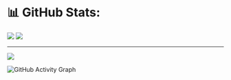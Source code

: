 # 📊 GitHub Stats:
![](https://github-readme-stats.vercel.app/api?username=alkayesrifat&theme=dark&hide_border=false&include_all_commits=false&count_private=false)
![](https://nirzak-streak-stats.vercel.app/?user=alkayesrifat&theme=dark&hide_border=false)<br/>


---
[![](https://visitcount.itsvg.in/api?id=alkayesrifat&icon=0&color=0)](https://visitcount.itsvg.in)

<!-- Proudly created with GPRM ( https://gprm.itsvg.in ) -->


![GitHub Activity Graph](https://github-readme-activity-graph.vercel.app/graph?username=alkayesrifat&theme=github)
